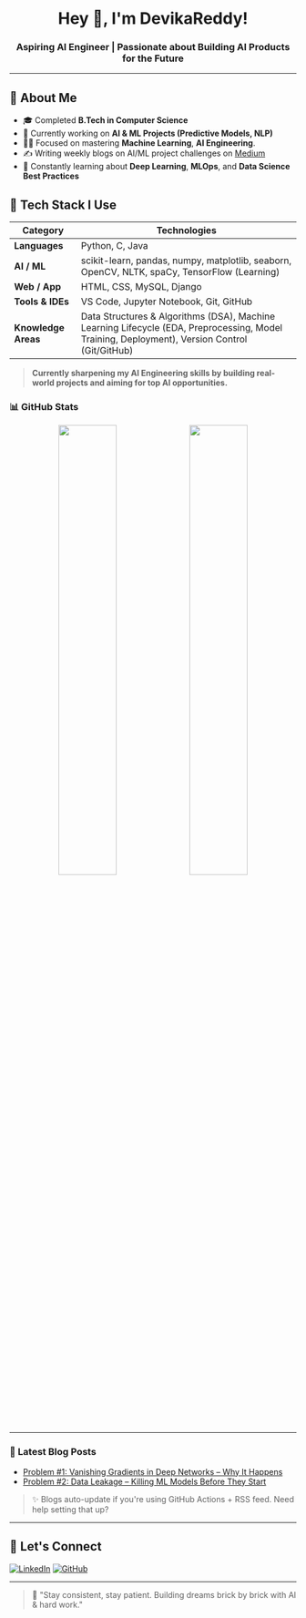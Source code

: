 <h1 align="center">Hey 👋, I'm DevikaReddy!</h1>
<h3 align="center">Aspiring AI Engineer | Passionate about Building AI Products for the Future</h3>

---

## 🚀 About Me
- 🎓 Completed **B.Tech in Computer Science**
- 🔭 Currently working on **AI & ML Projects (Predictive Models, NLP)**
- 🧑‍💻 Focused on mastering **Machine Learning**, **AI Engineering**.
- ✍️ Writing weekly blogs on AI/ML project challenges on [Medium](https://devikawrites.medium.com)  
- 🌱 Constantly learning about **Deep Learning**, **MLOps**, and **Data Science Best Practices**

## 💼 Tech Stack I Use

| Category           | Technologies                                   |
|--------------------|-------------------------------------------------|
| **Languages**      | Python, C, Java                                 |
| **AI / ML**        | scikit-learn, pandas, numpy, matplotlib, seaborn, OpenCV, NLTK, spaCy, TensorFlow (Learning) |
| **Web / App**      | HTML, CSS, MySQL, Django                        |
| **Tools & IDEs**   | VS Code, Jupyter Notebook, Git, GitHub |
| **Knowledge Areas**| Data Structures & Algorithms (DSA), Machine Learning Lifecycle (EDA, Preprocessing, Model Training, Deployment), Version Control (Git/GitHub) |


> **Currently sharpening my AI Engineering skills by building real-world projects and aiming for top AI opportunities.**


### 📊 GitHub Stats

<p align="center">
  <img src="https://github-readme-stats.vercel.app/api?username=devika&show_icons=true&theme=radical" width="45%" />
  <img src="https://github-readme-streak-stats.herokuapp.com/?user=devika&theme=radical" width="45%" />
</p>

---

### 📝 Latest Blog Posts
<!-- BLOG-POST-LIST:START -->
- [Problem #1: Vanishing Gradients in Deep Networks – Why It Happens](https://devikawrites.medium.com/problem-1-vanishing-gradients-why-it-happens-...)  
- [Problem #2: Data Leakage – Killing ML Models Before They Start](https://devikawrites.medium.com/problem-2-data-leakage-...)  
<!-- BLOG-POST-LIST:END -->

> ✨ Blogs auto-update if you're using GitHub Actions + RSS feed. Need help setting that up?

---



## 🔗 Let's Connect
[![LinkedIn](https://img.shields.io/badge/-LinkedIn-blue?style=flat&logo=linkedin&logoColor=white)](https://www.linkedin.com/in/devika-reddy-kundavaram-bb3a0122a/)
[![GitHub](https://img.shields.io/badge/-GitHub-black?style=flat&logo=github&logoColor=white)](https://github.com/DevikaReddyKundavaram)

---

> 🌟 "Stay consistent, stay patient. Building dreams brick by brick with AI & hard work."  
